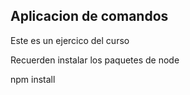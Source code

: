 ## Aplicacion de comandos

Este es un ejercico del curso

Recuerden instalar los paquetes de node

npm install